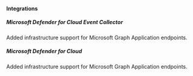 
#### Integrations

##### Microsoft Defender for Cloud Event Collector

Added infrastructure support for Microsoft Graph Application endpoints.

##### Microsoft Defender for Cloud

Added infrastructure support for Microsoft Graph Application endpoints.

